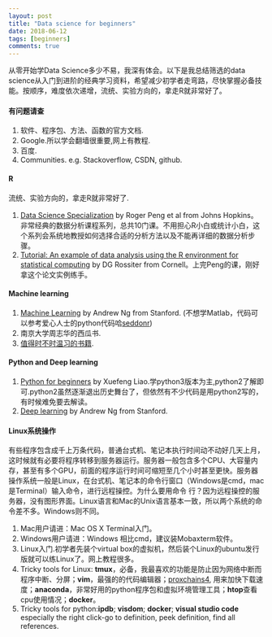 ```yaml
---
layout: post
title: "Data science for beginners"
date: 2018-06-12
tags: [beginners]
comments: true
---
```


从零开始学Data Science多少不易，我深有体会。以下是我总结筛选的data science从入门到进阶的经典学习资料，希望减少初学者走弯路，尽快掌握必备技能。按顺序，难度依次递增，流统、实验方向的，拿走R就非常好了。

#### 有问题请查

1. 软件、程序包、方法、函数的官方文档.
2. Google.所以学会翻墙很重要,网上有教程.
3. 百度.
4. Communities. e.g. Stackoverflow, CSDN, github.

#### R
流统、实验方向的，拿走R就非常好了.
1. [Data Science Specialization](https://www.coursera.org/specializations/jhu-data-science) by Roger Peng et al from Johns Hopkins。非常经典的数据分析课程系列，总共10门课。不用担心R小白或统计小白，这个系列会系统地教授如何选择合适的分析方法以及不能再详细的数据分析步骤。
2.  [Tutorial: An example of data analysis using the R environment for statistical computing](http://www.css.cornell.edu/faculty/dgr2/pubs/list.html#pubs_m_R) by DG Rossiter from Cornell。上完Peng的课，刚好拿这个论文实例练手。

#### Machine learning

1. [Machine Learning](https://www.coursera.org/learn/machine-learning) by Andrew Ng from Stanford. (不想学Matlab，代码可以参考爱心人士的python代码哈[seddonr](https://github.com/seddonr/Ng_ML))
2. 南京大学周志华的西瓜书.
3. [值得时不时温习的书籍](https://www.zhihu.com/question/22221180).


#### Python and Deep learning

1. [Python for beginners](https://www.liaoxuefeng.com/wiki/0014316089557264a6b348958f449949df42a6d3a2e542c000) by Xuefeng Liao.学python3版本为主,python2了解即可.python2虽然逐渐退出历史舞台了，但依然有不少代码是用python2写的，有时候难免要去解读。
2. [Deep learning](https://www.coursera.org/specializations/deep-learning) by Andrew Ng from Stanford.

#### Linux系统操作
有些程序包含成千上万条代码，普通台式机、笔记本执行时间动不动好几天上月，这时候就有必要将程序转移到服务器运行。服务器一般包含多个CPU、大容量内存，甚至有多个GPU，前面的程序运行时间可缩短至几个小时甚至更快。服务器操作系统一般是Linux，在台式机、笔记本的命令行窗口（Windows是cmd，mac是Terminal）输入命令，进行远程操控。为什么要用命令
行？因为远程操控的服务器，没有图形界面。Linux语言和Mac的Unix语言基本一致，所以两个系统的命令差不多。Windows则不同。

1. Mac用户请进：Mac OS X Terminal入门。
2. Windows用户请进：Windows 相比cmd，建议装Mobaxterm软件。
3. Linux入门.初学者先装个virtual box的虚拟机，然后装个Linux的ubuntu发行版就可以练Linux了。网上教程很多。
4. Tricky tools for Linux: **tmux**，必备，我最喜欢的功能是防止因为网络中断而程序中断、分屏；**vim**，最强的的代码编辑器；[proxchains4](https://www.jianshu.com/p/812f163cb1e2), 用来加快下载速度；**anaconda**，非常好用的python程序包和虚拟环境管理工具；**htop**查看cpu使用情况；**docker**。
5. Tricky tools for python:**ipdb**; **visdom**; **docker**; **visual studio code** especially the right click-go to definition, peek definition, find all references.
